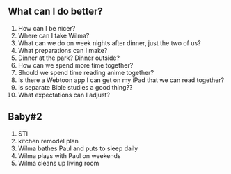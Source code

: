 ## What can I do better?
1. How can I be nicer?
2. Where can I take Wilma?
3. What can we do on week nights after dinner, just the two of us?
4. What preparations can I make? 
5. Dinner at the park? Dinner outside? 
6. How can we spend more time together?
7. Should we spend time reading anime together?
8. Is there a Webtoon app I can get on my iPad that we can read together?
9. Is separate Bible studies a good thing??
10. What expectations can I adjust?


## Baby#2
1. STI
2. kitchen remodel plan
3. Wilma bathes Paul and puts to sleep daily
4. Wilma plays with Paul on weekends
5. Wilma cleans up living room
